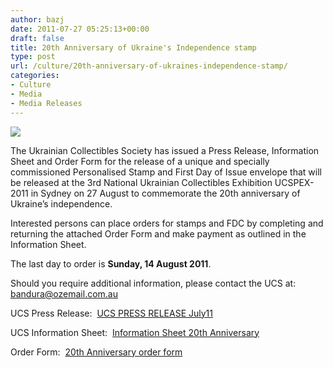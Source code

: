 ```yaml
---
author: bazj
date: 2011-07-27 05:25:13+00:00
draft: false
title: 20th Anniversary of Ukraine's Independence stamp
type: post
url: /culture/20th-anniversary-of-ukraines-independence-stamp/
categories:
- Culture
- Media
- Media Releases
---
```


[![](http://www.ozeukes.com/wp-content/uploads/2011/07/Ukrainian-Collectibles-Society-72dpi-150-pxl-sq.jpg)
](http://www.ozeukes.com/wp-content/uploads/2011/07/Ukrainian-Collectibles-Society-72dpi-150-pxl-sq.jpg)

The Ukrainian Collectibles Society has issued a Press Release, Information Sheet and Order Form for the release of a unique and specially commissioned Personalised Stamp and First Day of Issue envelope that will be released at the 3rd National Ukrainian Collectibles Exhibition UCSPEX-2011 in Sydney on 27 August to commemorate the 20th anniversary of Ukraine’s independence.

Interested persons can place orders for stamps and FDC by completing and returning the attached Order Form and make payment as outlined in the Information Sheet.

The last day to order is **Sunday, 14 August 2011**.

Should you require additional information, please contact the UCS at: [bandura@ozemail.com.au](mailto:bandura@ozemail.com.au)

UCS Press Release:  [UCS PRESS RELEASE July11](http://www.ozeukes.com/wp-content/uploads/2011/07/UCS-PRESS-RELEASE-July11.pdf)

UCS Information Sheet:  [Information Sheet 20th Anniversary](http://www.ozeukes.com/wp-content/uploads/2011/07/Information-Sheet-20th-Anniversary.pdf)

Order Form:  [20th Anniversary order form](http://www.ozeukes.com/wp-content/uploads/2011/07/20th-Anniversary-order-form.pdf)
